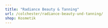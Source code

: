 ```yaml
---
title: "Radiance Beauty & Tanning"
url: /colchester/radiance-beauty-und-tanning/
shop: Kosmetik
---
```

